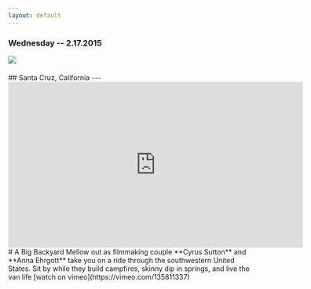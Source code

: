 ```yaml
---
layout: default
---
```


### Wednesday -- 2.17.2015
![]({{site.baseurl/images/hartley-3.jpg}})
<h4><i class="em em-ocean"></i></h4>
## Santa Cruz, California
---
  <div class="video-container">
  <iframe src="https://player.vimeo.com/video/135811337" width="600" height="338" frameborder="0" webkitallowfullscreen mozallowfullscreen allowfullscreen></iframe>
  </div>
# A Big Backyard
Mellow out as filmmaking couple **Cyrus Sutton** and **Anna Ehrgott** take you on a ride through the southwestern United States. Sit by while they build campfires, skinny dip in springs, and live the van life
[watch on vimeo](https://vimeo.com/135811337)
